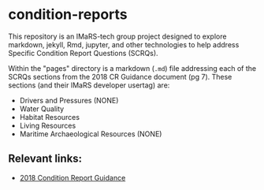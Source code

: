 # condition-reports

This repository is an IMaRS-tech group project designed to explore markdown, jekyll, Rmd, jupyter, and other technologies to help address Specific Condition Report Questions (SCRQs).

Within the "pages" directory is a markdown (`.md`) file addressing each of the SCRQs sections from the 2018 CR Guidance document (pg 7). 
These sections (and their IMaRS developer usertag) are:

* Drivers and Pressures (NONE)
* Water Quality
* Habitat Resources 
* Living Resources 
* Maritime Archaeological Resources (NONE)


## Relevant links:
* [2018 Condition Report Guidance](https://github.com/USF-IMARS/condition-reports/blob/master/2018-condition-report-guidance.pdf)
